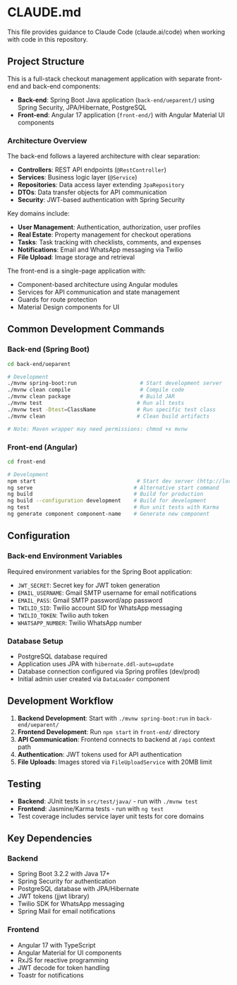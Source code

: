 # CLAUDE.md

This file provides guidance to Claude Code (claude.ai/code) when working with code in this repository.

## Project Structure

This is a full-stack checkout management application with separate front-end and back-end components:

- **Back-end**: Spring Boot Java application (`back-end/ueparent/`) using Spring Security, JPA/Hibernate, PostgreSQL
- **Front-end**: Angular 17 application (`front-end/`) with Angular Material UI components

### Architecture Overview

The back-end follows a layered architecture with clear separation:
- **Controllers**: REST API endpoints (`@RestController`)
- **Services**: Business logic layer (`@Service`)
- **Repositories**: Data access layer extending `JpaRepository`
- **DTOs**: Data transfer objects for API communication
- **Security**: JWT-based authentication with Spring Security

Key domains include:
- **User Management**: Authentication, authorization, user profiles
- **Real Estate**: Property management for checkout operations  
- **Tasks**: Task tracking with checklists, comments, and expenses
- **Notifications**: Email and WhatsApp messaging via Twilio
- **File Upload**: Image storage and retrieval

The front-end is a single-page application with:
- Component-based architecture using Angular modules
- Services for API communication and state management
- Guards for route protection
- Material Design components for UI

## Common Development Commands

### Back-end (Spring Boot)
```bash
cd back-end/ueparent

# Development
./mvnw spring-boot:run                    # Start development server
./mvnw clean compile                      # Compile code
./mvnw clean package                      # Build JAR
./mvnw test                              # Run all tests
./mvnw test -Dtest=ClassName             # Run specific test class
./mvnw clean                             # Clean build artifacts

# Note: Maven wrapper may need permissions: chmod +x mvnw
```

### Front-end (Angular)
```bash
cd front-end

# Development
npm start                                # Start dev server (http://localhost:4200)
ng serve                                # Alternative start command
ng build                                # Build for production
ng build --configuration development    # Build for development
ng test                                 # Run unit tests with Karma
ng generate component component-name    # Generate new component
```

## Configuration

### Back-end Environment Variables
Required environment variables for the Spring Boot application:
- `JWT_SECRET`: Secret key for JWT token generation
- `EMAIL_USERNAME`: Gmail SMTP username for email notifications  
- `EMAIL_PASS`: Gmail SMTP password/app password
- `TWILIO_SID`: Twilio account SID for WhatsApp messaging
- `TWILIO_TOKEN`: Twilio auth token
- `WHATSAPP_NUMBER`: Twilio WhatsApp number

### Database Setup
- PostgreSQL database required
- Application uses JPA with `hibernate.ddl-auto=update`
- Database connection configured via Spring profiles (dev/prod)
- Initial admin user created via `DataLoader` component

## Development Workflow

1. **Backend Development**: Start with `./mvnw spring-boot:run` in `back-end/ueparent/`
2. **Frontend Development**: Run `npm start` in `front-end/` directory  
3. **API Communication**: Frontend connects to backend at `/api` context path
4. **Authentication**: JWT tokens used for API authentication
5. **File Uploads**: Images stored via `FileUploadService` with 20MB limit

## Testing

- **Backend**: JUnit tests in `src/test/java/` - run with `./mvnw test`
- **Frontend**: Jasmine/Karma tests - run with `ng test`
- Test coverage includes service layer unit tests for core domains

## Key Dependencies

### Backend
- Spring Boot 3.2.2 with Java 17+
- Spring Security for authentication
- PostgreSQL database with JPA/Hibernate
- JWT tokens (jjwt library)
- Twilio SDK for WhatsApp messaging
- Spring Mail for email notifications

### Frontend  
- Angular 17 with TypeScript
- Angular Material for UI components
- RxJS for reactive programming
- JWT decode for token handling
- Toastr for notifications